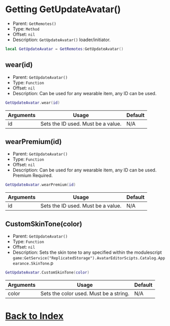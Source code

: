 # Getting GetUpdateAvatar()

* Parent: `GetRemotes()`
* Type: `Method`
* Offset: `nil`
* Description: `GetUpdateAvatar()` loader/initiator. 

```lua
local GetUpdateAvatar = GetRemotes:GetUpdateAvatar()
```

## wear(id)

* Parent: `GetUpdateAvatar()`
* Type: `Function`
* Offset: `nil`
* Description: Can be used for any wearable item, any ID can be used. 

```lua
GetUpdateAvatar.wear(id)
```

| Arguments | Usage                               | Default |
| --------- | ----------------------------------- | ------- |
| id        | Sets the ID used. Must be a value.  | N/A     |

## wearPremium(id)

* Parent: `GetUpdateAvatar()`
* Type: `Function`
* Offset: `nil`
* Description: Can be used for any wearable item, any ID can be used. Premium Required.

```lua
GetUpdateAvatar.wearPremium(id)
```

| Arguments | Usage                               | Default |
| --------- | ----------------------------------- | ------- |
| id        | Sets the ID used. Must be a value.  | N/A     |

## CustomSkinTone(color)

* Parent: `GetUpdateAvatar()`
* Type: `Function`
* Offset: `nil`
* Description: Sets the skin tone to any specified within the modulescript `game:GetService("ReplicatedStorage").AvatarEditorScipts.Catalog.Appearance.SkinTone`.p

```lua
GetUpdateAvatar.CustomSkinTone(color)
```

| Arguments | Usage                                   | Default |
| --------- | --------------------------------------- | ------- |
| color     | Sets the color used. Must be a string.  | N/A     |

# [Back to Index](https://github.com/RobloxArchiver/WrapperLib/tree/main/games/brookhaven#index)
